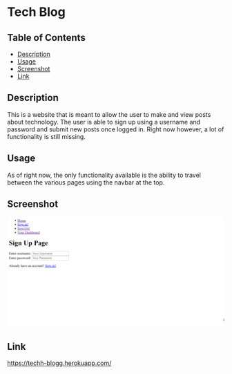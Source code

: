 # Tech Blog

## Table of Contents

- [Description](#description)
- [Usage](#usage)
- [Screenshot](#screenshot)
- [Link](#link)

## Description

This is a website that is meant to allow the user to make and view posts about technology. The user is able to sign up using a username and password and submit new posts once logged in. Right now however, a lot of functionality is still missing.

## Usage

As of right now, the only functionality available is the ability to travel between the various pages using the navbar at the top.

## Screenshot

![screenshot of website](https://github.com/Flumanuck/tech-blog/blob/main/Screenshot.PNG?raw=true)

## Link

https://techh-blogg.herokuapp.com/
